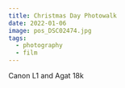 ```yaml
---
title: Christmas Day Photowalk
date: 2022-01-06
image: pos_DSC02474.jpg
tags:
  - photography
  - film
---
```



<v-img src="pos_DSC02529.jpg" alt="bar" :dirp="dir"></v-img>
<v-img src="000057480002a.jpg" alt="bar" :dirp="dir"></v-img>
<v-img src="pos_DSC02474.jpg" alt="bar" :dirp="dir"></v-img>
<v-img src="pos_DSC02479.jpg" alt="bar" :dirp="dir"></v-img>
<v-img src="pos_DSC02471.jpg" alt="bar" :dirp="dir"></v-img>
<v-img src="pos_DSC02484.jpg" alt="bar" :dirp="dir"></v-img>
<v-img src="000057480002.jpg" alt="bar" :dirp="dir"></v-img>
<v-img src="pos_DSC02486.jpg" alt="bar" :dirp="dir"></v-img>
<v-img src="pos_DSC02488.jpg" alt="bar" :dirp="dir"></v-img>
<v-img src="000057480017.jpg" alt="bar" :dirp="dir"></v-img>

Canon L1 and Agat 18k